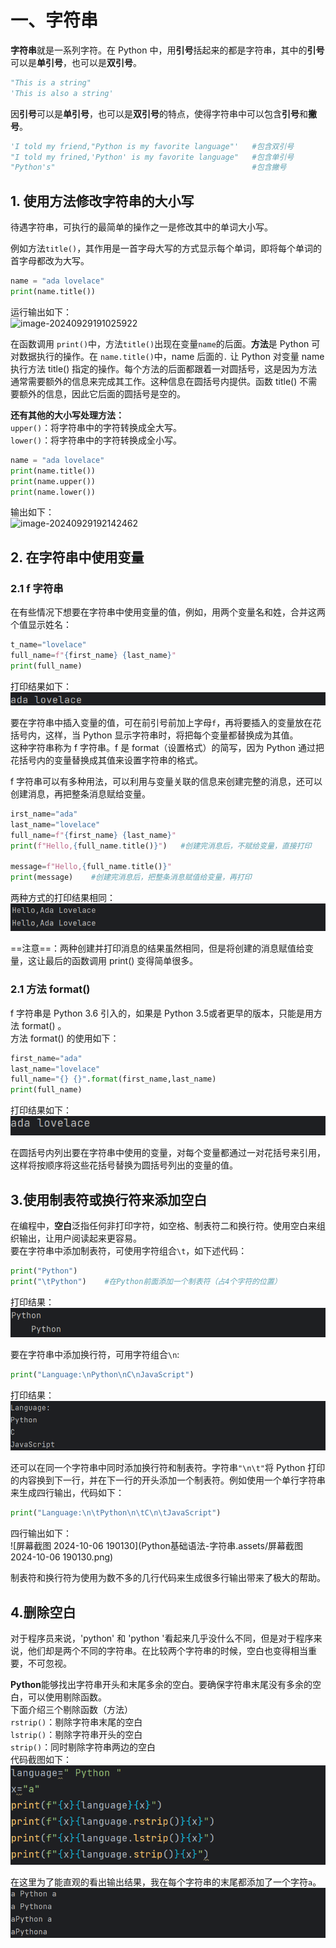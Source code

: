 # 一、字符串

**字符串**就是一系列字符。在 Python 中，用**引号**括起来的都是字符串，其中的**引号**可以是**单引号**，也可以是**双引号**。<br>

```python
"This is a string"
'This is also a string'
```

因**引号**可以是**单引号**，也可以是**双引号**的特点，使得字符串中可以包含**引号**和**撇号**。

```python
'I told my friend,"Python is my favorite language"'   #包含双引号
"I told my frined,'Python' is my favorite language"   #包含单引号
"Python's"                                            #包含撇号
```

## 1. 使用方法修改字符串的大小写

待遇字符串，可执行的最简单的操作之一是修改其中的单词大小写。

例如方法`title()`，其作用是一首字母大写的方式显示每个单词，即将每个单词的首字母都改为大写。

```python
name = "ada lovelace"
print(name.title())
```

运行输出如下：<br>![image-20240929191025922](C:\Users\徐若愚\AppData\Roaming\Typora\typora-user-images\image-20240929191025922.png)

在函数调用 `print()`中，方法`title()`出现在变量`name`的后面。**方法**是 Python 可对数据执行的操作。在 `name.title()`中，name 后面的`.` 让 Python 对变量 name 执行方法 title() 指定的操作。每个方法的后面都跟着一对圆括号，这是因为方法通常需要额外的信息来完成其工作。这种信息在圆括号内提供。函数 title() 不需要额外的信息，因此它后面的圆括号是空的。

**还有其他的大小写处理方法：**<br>`upper()`：将字符串中的字符转换成全大写。<br>`lower()`：将字符串中的字符转换成全小写。

```python
name = "ada lovelace"
print(name.title())
print(name.upper())
print(name.lower())
```

输出如下：<br>![image-20240929192142462](C:\Users\徐若愚\AppData\Roaming\Typora\typora-user-images\image-20240929192142462.png)

## 2. 在字符串中使用变量

### 2.1 f 字符串

在有些情况下想要在字符串中使用变量的值，例如，用两个变量名和姓，合并这两个值显示姓名：

```python
t_name="lovelace"
full_name=f"{first_name} {last_name}"
print(full_name)
```

打印结果如下：<br>![image-20241006161331168](Python基础语法-字符串.assets/image-20241006161331168.png)

要在字符串中插入变量的值，可在前引号前加上字母`f`，再将要插入的变量放在花括号内，这样，当 Python 显示字符串时，将把每个变量都替换成为其值。<br>这种字符串称为 f 字符串。f 是 format（设置格式）的简写，因为 Python 通过把花括号内的变量替换成其值来设置字符串的格式。

f 字符串可以有多种用法，可以利用与变量关联的信息来创建完整的消息，还可以创建消息，再把整条消息赋给变量。

```python
irst_name="ada"
last_name="lovelace"
full_name=f"{first_name} {last_name}"
print(f"Hello,{full_name.title()}")   #创建完消息后，不赋给变量，直接打印

message=f"Hello,{full_name.title()}"
print(message)    #创建完消息后，把整条消息赋值给变量，再打印
```

两种方式的打印结果相同：<br>![image-20241006163203922](Python基础语法-字符串.assets/image-20241006163203922.png)

==注意==：两种创建并打印消息的结果虽然相同，但是将创建的消息赋值给变量，这让最后的函数调用 print() 变得简单很多。

### 2.1 方法 format()

f 字符串是 Python 3.6 引入的，如果是 Python 3.5或者更早的版本，只能是用方法 format() 。<br>方法 format() 的使用如下：

```python
first_name="ada"
last_name="lovelace"
full_name="{} {}".format(first_name,last_name)
print(full_name)
```

打印结果如下：<br>![image-20241006164701135](Python基础语法-字符串.assets/image-20241006164701135.png)

在圆括号内列出要在字符串中使用的变量，对每个变量都通过一对花括号来引用，这样将按顺序将这些花括号替换为圆括号列出的变量的值。

## 3.使用制表符或换行符来添加空白

在编程中，**空白**泛指任何非打印字符，如空格、制表符二和换行符。使用空白来组织输出，让用户阅读起来更容易。<br>要在字符串中添加制表符，可使用字符组合`\t`，如下述代码：

```python
print("Python")
print("\tPython")    #在Python前面添加一个制表符（占4个字符的位置）
```

打印结果：<br>![image-20241006185019952](Python基础语法-字符串.assets/image-20241006185019952.png)

要在字符串中添加换行符，可用字符组合`\n`:

```python
print("Language:\nPython\nC\nJavaScript")
```

打印结果：<br>![image-20241006185400885](Python基础语法-字符串.assets/image-20241006185400885.png)

还可以在同一个字符串中同时添加换行符和制表符。字符串`"\n\t"`将 Python 打印的内容换到下一行，并在下一行的开头添加一个制表符。例如使用一个单行字符串来生成四行输出，代码如下：

```python
print("Language:\n\tPython\n\tC\n\tJavaScript")
```

四行输出如下：<br>![屏幕截图 2024-10-06 190130](Python基础语法-字符串.assets/屏幕截图 2024-10-06 190130.png)

制表符和换行符为使用为数不多的几行代码来生成很多行输出带来了极大的帮助。

## 4.删除空白

对于程序员来说，'python' 和 'python '看起来几乎没什么不同，但是对于程序来说，他们却是两个不同的字符串。在比较两个字符串的时候，空白也变得相当重要，不可忽视。

**Python**能够找出字符串开头和末尾多余的空白。要确保字符串末尾没有多余的空白，可以使用剔除函数。<br>下面介绍三个剔除函数（方法）<br>`rstrip()`：剔除字符串末尾的空白<br>`lstrip()`：剔除字符串开头的空白<br>`strip()`：同时剔除字符串两边的空白<br>代码截图如下：<br>![image-20241006193424410](Python基础语法-字符串.assets/image-20241006193424410.png)

在这里为了能直观的看出输出结果，我在每个字符串的末尾都添加了一个字符`a`。<br>![image-20241006193649945](Python基础语法-字符串.assets/image-20241006193649945.png)

